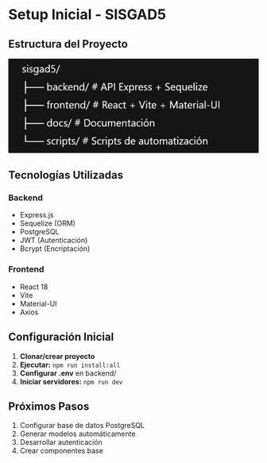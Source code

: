 # Setup Inicial - SISGAD5

## Estructura del Proyecto

![alt text](image.png)

## Tecnologías Utilizadas

### Backend
- Express.js
- Sequelize (ORM)
- PostgreSQL
- JWT (Autenticación)
- Bcrypt (Encriptación)

### Frontend
- React 18
- Vite
- Material-UI
- Axios

## Configuración Inicial

1. **Clonar/crear proyecto**
2. **Ejecutar:** `npm run install:all`
3. **Configurar .env** en backend/
4. **Iniciar servidores:** `npm run dev`

## Próximos Pasos

1. Configurar base de datos PostgreSQL
2. Generar modelos automáticamente
3. Desarrollar autenticación
4. Crear componentes base
